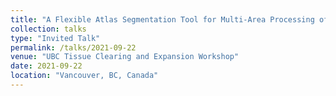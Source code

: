 ```yaml
---
title: "A Flexible Atlas Segmentation Tool for Multi-Area Processing of Biological Images."
collection: talks
type: "Invited Talk"
permalink: /talks/2021-09-22
venue: "UBC Tissue Clearing and Expansion Workshop"
date: 2021-09-22
location: "Vancouver, BC, Canada"
---
```

